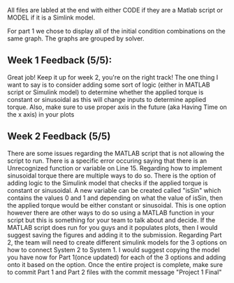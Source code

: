 All files are labled at the end with either CODE if they are a Matlab script or MODEL if it is a Simlink model.

For part 1 we chose to display all of the initial condition combinations on the same graph.
The graphs are grouped by solver.

## Week 1 Feedback (5/5): 
Great job! Keep it up for week 2, you're on the right track! 
The one thing I want to say is to consider adding some sort of logic (either in MATLAB script or Simulink model) to determine whether the applied torque is constant or sinusoidal as this will change inputs to determine applied torque. 
Also, make sure to use proper axis in the future (aka Having Time on the x axis) in your plots

## Week 2 Feedback (5/5)
There are some issues regarding the MATLAB script that is not allowing the script to run. There is a specific error occuring saying that there is an Unrecognized function or variable on Line 15. Regarding how to implement sinusoidal torque there are multiple ways to do so. There is the option of adding logic to the Simulink model that checks if the applied torque is constant or sinusoidal. A new variable can be created called "isSin" which contains the values 0 and 1 and depending on what the value of isSin, then the applied torque would be either constant or sinusoidal. This is one option however there are other ways to do so using a MATLAB function in your script but this is something for your team to talk about and decide. If the MATLAB script does run for you guys and it populates plots, then I would suggest saving the figures and adding it to the submission. Regarding Part 2, the team will need to create different simulink models for the 3 options on how to connect System 2 to System 1. I would suggest copying the model you have now for Part 1(once updated) for each of the 3 options and adding onto it based on the option. Once the entire project is complete, make sure to commit Part 1 and Part 2 files with the commit message "Project 1 Final"

